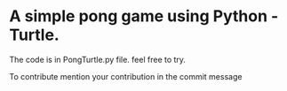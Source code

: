 # A simple pong game using Python - Turtle.
 The code is in PongTurtle.py file.
 feel free to try.
 
 To contribute mention your contribution in the commit message
